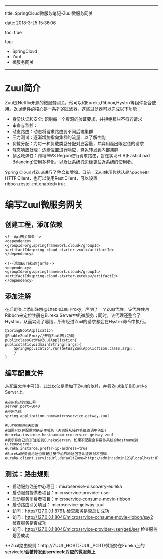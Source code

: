 ----------
title: SpringCloud微服务笔记-Zuul微服务网关

date: 2018-3-25 15:36:06 

toc: true

tag: 

- SpringCloud
- Zuul
- 微服务网关

----------
# Zuul简介

Zuul是Netflix开源的微服务网关，他可以和Eureka,Ribbon,Hystrix等组件配合使用。Zuul组件的核心是一系列的过滤器，这些过滤器可以完成以下功能：

- 身份认证和安全: 识别每一个资源的验证要求，并拒绝那些不符的请求
- 审查与监控：
- 动态路由：动态将请求路由到不同后端集群
- 压力测试：逐渐增加指向集群的流量，以了解性能
- 负载分配：为每一种负载类型分配对应容量，并弃用超出限定值的请求
- 静态响应处理：边缘位置进行响应，避免转发到内部集群
- 多区域弹性：跨域AWS Region进行请求路由，旨在实现ELB(ElasticLoad Balancing)使用多样化，以及让系统的边缘更贴近系统的使用者。
	
Spring Cloud对Zuul进行了整合和增强。目前，Zuul使用的默认是Apache的HTTP Client，也可以使用Rest Client，可以设置ribbon.restclient.enabled=true.

<!--more-->

# 编写Zuul微服务网关

## 创建工程，添加依赖

    <!--Api网关依赖-->
    <dependency>
    <groupId>org.springframework.cloud</groupId>
    <artifactId>spring-cloud-starter-zuul</artifactId>
    </dependency>

	<!--添加Eureka的jar包-->
	<dependency>
	<groupId>org.springframework.cloud</groupId>
	<artifactId>spring-cloud-starter-eureka</artifactId>
	</dependency>

## 添加注解

在启动类上添加注解@EnableZuulProxy，声明了一个Zuul代理。该代理使用Ribbon来定位注册在Eureka Server中的微服务；同时，该代理还整合了Hystrix，从而实现了容错，所有经过Zuul的请求都会在Hystrix命令中执行。

	@SpringBootApplication
	@EnableZuulProxy//开启Zuul网关功能
	publicclassGetWayZuulApplication{
	publicstaticvoidmain(String[]args){
		SpringApplication.run(GetWayZuulApplication.class,args);
		}
	}


## 编写配置文件

从配置文件中可知，此处仅仅是添加了Zuul的依赖，并将Zuul注册到Eureka Server上。

	#应用启动的端口号
	server.port=8040
	#应用名称
	spring.application.name=microservice-getway-zuul

	#Eureka的相关配置
	#如果可以在配置时确定主机名（否则将从操作系统原语中猜出）
	#eureka.instance.hostname=microservice-getway-zuul
	#表示将自己的IP注册到EurekaServer。如果不配置会将操作系统的hostname到EurekaServer.
	eureka.instance.prefer-ip-address=true
	#Eureka服务器地址也就是注册中心的地址包含认证账号和密码
	eureka.client.serviceUrl.defaultZone=http://admin:admin123@localhost:8761/eureka


## 测试：路由规则


- 启动服务注册中心项目：microservice-discovery-eureka
- 启动服务提供者项目：microservice-provider-user
- 启动服务消费者项目：microservice-consume-movie-ribbon
- 启动路由网关项目： microservice-getway-zuul
- 访问：http://127.0.0.1:8761/  检查服务是否启动成功
- 访问：http://127.0.0.1:8040/microservice-consume-movie-ribbon/say2   检查服务是否成功
- 访问：http://127.0.0.1:8040/microservice-provider-user/getUser   检查服务是否成功

**Zuul路由规则：http://ZUUL_HOST:ZUUL_PORT/微服务在Eureka上的serviceId/**会被转发到serviceId对应的微服务上**
